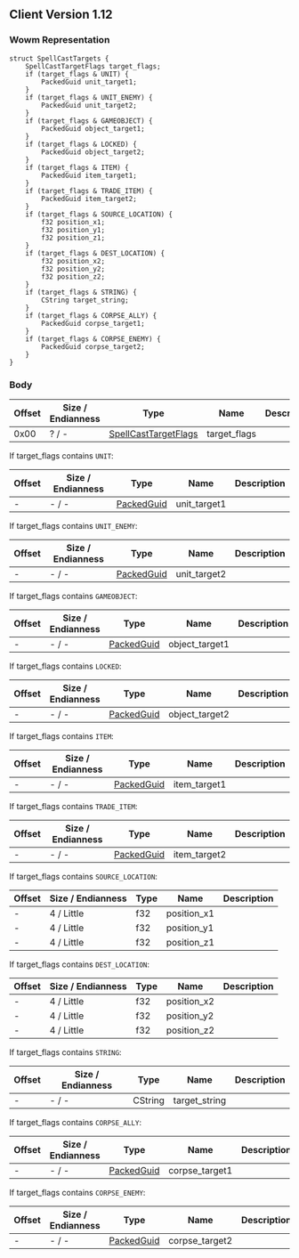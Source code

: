 ## Client Version 1.12

### Wowm Representation
```rust,ignore
struct SpellCastTargets {
    SpellCastTargetFlags target_flags;
    if (target_flags & UNIT) {
        PackedGuid unit_target1;
    }
    if (target_flags & UNIT_ENEMY) {
        PackedGuid unit_target2;
    }
    if (target_flags & GAMEOBJECT) {
        PackedGuid object_target1;
    }
    if (target_flags & LOCKED) {
        PackedGuid object_target2;
    }
    if (target_flags & ITEM) {
        PackedGuid item_target1;
    }
    if (target_flags & TRADE_ITEM) {
        PackedGuid item_target2;
    }
    if (target_flags & SOURCE_LOCATION) {
        f32 position_x1;
        f32 position_y1;
        f32 position_z1;
    }
    if (target_flags & DEST_LOCATION) {
        f32 position_x2;
        f32 position_y2;
        f32 position_z2;
    }
    if (target_flags & STRING) {
        CString target_string;
    }
    if (target_flags & CORPSE_ALLY) {
        PackedGuid corpse_target1;
    }
    if (target_flags & CORPSE_ENEMY) {
        PackedGuid corpse_target2;
    }
}
```
### Body
| Offset | Size / Endianness | Type | Name | Description |
| ------ | ----------------- | ---- | ---- | ----------- |
| 0x00 | ? / - | [SpellCastTargetFlags](spellcasttargetflags.md) | target_flags |  |

If target_flags contains `UNIT`:

| Offset | Size / Endianness | Type | Name | Description |
| ------ | ----------------- | ---- | ---- | ----------- |
| - | - / - | [PackedGuid](../spec/packed-guid.md) | unit_target1 |  |

If target_flags contains `UNIT_ENEMY`:

| Offset | Size / Endianness | Type | Name | Description |
| ------ | ----------------- | ---- | ---- | ----------- |
| - | - / - | [PackedGuid](../spec/packed-guid.md) | unit_target2 |  |

If target_flags contains `GAMEOBJECT`:

| Offset | Size / Endianness | Type | Name | Description |
| ------ | ----------------- | ---- | ---- | ----------- |
| - | - / - | [PackedGuid](../spec/packed-guid.md) | object_target1 |  |

If target_flags contains `LOCKED`:

| Offset | Size / Endianness | Type | Name | Description |
| ------ | ----------------- | ---- | ---- | ----------- |
| - | - / - | [PackedGuid](../spec/packed-guid.md) | object_target2 |  |

If target_flags contains `ITEM`:

| Offset | Size / Endianness | Type | Name | Description |
| ------ | ----------------- | ---- | ---- | ----------- |
| - | - / - | [PackedGuid](../spec/packed-guid.md) | item_target1 |  |

If target_flags contains `TRADE_ITEM`:

| Offset | Size / Endianness | Type | Name | Description |
| ------ | ----------------- | ---- | ---- | ----------- |
| - | - / - | [PackedGuid](../spec/packed-guid.md) | item_target2 |  |

If target_flags contains `SOURCE_LOCATION`:

| Offset | Size / Endianness | Type | Name | Description |
| ------ | ----------------- | ---- | ---- | ----------- |
| - | 4 / Little | f32 | position_x1 |  |
| - | 4 / Little | f32 | position_y1 |  |
| - | 4 / Little | f32 | position_z1 |  |

If target_flags contains `DEST_LOCATION`:

| Offset | Size / Endianness | Type | Name | Description |
| ------ | ----------------- | ---- | ---- | ----------- |
| - | 4 / Little | f32 | position_x2 |  |
| - | 4 / Little | f32 | position_y2 |  |
| - | 4 / Little | f32 | position_z2 |  |

If target_flags contains `STRING`:

| Offset | Size / Endianness | Type | Name | Description |
| ------ | ----------------- | ---- | ---- | ----------- |
| - | - / - | CString | target_string |  |

If target_flags contains `CORPSE_ALLY`:

| Offset | Size / Endianness | Type | Name | Description |
| ------ | ----------------- | ---- | ---- | ----------- |
| - | - / - | [PackedGuid](../spec/packed-guid.md) | corpse_target1 |  |

If target_flags contains `CORPSE_ENEMY`:

| Offset | Size / Endianness | Type | Name | Description |
| ------ | ----------------- | ---- | ---- | ----------- |
| - | - / - | [PackedGuid](../spec/packed-guid.md) | corpse_target2 |  |
